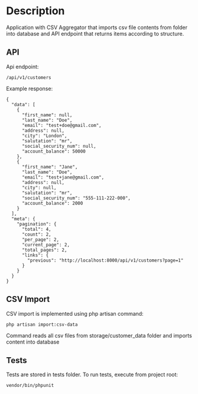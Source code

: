 # Description

Application with CSV Aggregator that imports csv file contents from folder into database and API endpoint that returns items according to structure.

## API
Api endpoint:
```
/api/v1/customers
```

Example response: 

```
{
  "data": [
    {
      "first_name": null,
      "last_name": "Doe",
      "email": "test+doe@gmail.com",
      "address": null,
      "city": "London",
      "salutation": "mr",
      "social_security_num": null,
      "account_balance": 50000
    },
    {
      "first_name": "Jane",
      "last_name": "Doe",
      "email": "test+jane@gmail.com",
      "address": null,
      "city": null,
      "salutation": "mr",
      "social_security_num": "555-111-222-000",
      "account_balance": 2000
    }
  ],
  "meta": {
    "pagination": {
      "total": 4,
      "count": 2,
      "per_page": 2,
      "current_page": 2,
      "total_pages": 2,
      "links": {
        "previous": "http://localhost:8000/api/v1/customers?page=1"
      }
    }
  }
}
```
## CSV Import
CSV import is implemented using php artisan command:
```
php artisan import:csv-data
```
Command reads all csv files from storage/customer_data folder and imports content into database

## Tests
Tests are stored in tests folder.
To run tests, execute from project root: 
```
vendor/bin/phpunit
```



